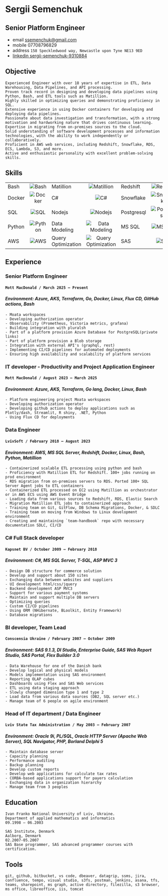 # Sergii Semenchuk

## Senior Platform Engineer
 - email ssemenchuk@gmail.com
 - mobile 07708796829
 - address `158 Speckledwood way, Newcastle upon Tyne NE13 9ED`
 - [linkedin sergii-semenchuk-9310884](https://www.linkedin.com/in/sergii-semenchuk-9310884/)

## Objective
    Experienced Engineer with over 18 years of expertise in ETL, Data Warehousing, Data Pipelines, and API processing. 
    Proven track record in designing and developing data pipelines using Python, Bash, and ETL tools such as Matillion.
    Highly skilled in optimizing queries and demonstrating proficiency in SQL.
    Extensive experience in using Docker containers for developing and deploying data pipelines.
    Passionate about data investigation and transformation, with a strong motivation and hardworking nature that drives continuous learning.
    Expertise in migrating from on-premises sources to the cloud.
    Solid understanding of software development processes and information technologies, with the ability to work independently or collaboratively.
    Proficient in AWS web services, including Redshift, Snowflake, RDS, ECS, Lambda, S3, and more.
    Active and enthusiastic personality with excellent problem-solving skills.
    
## Skills 
|        |                                                                            |                    |                                                                                         |       | |
| :---   | :---:                                                                      | :---               | :---:                                                                                   | :--- | :---: |
| Bash   | ![Bash](https://progress-bar.dev/7/?scale=10&title=3%20years&suffix=/10)   | Matillion          | ![Matillion](https://progress-bar.dev/10/?scale=10&title=5%20years&suffix=/10)          | Redshift    | ![Redshift](https://progress-bar.dev/8/?scale=10&title=5%20years&suffix=/10)  |
| Docker | ![Docker](https://progress-bar.dev/8/?scale=10&title=3%20years&suffix=/10) | C#                 | ![C#](https://progress-bar.dev/8/?scale=10&title=10%20years&suffix=/10)                 | Snowflake | ![Snowflake](https://progress-bar.dev/8/?scale=10&title=2%20years&suffix=/10) |
| SQL    | ![SQL](https://progress-bar.dev/10/?scale=10&title=15%20years&suffix=/10)  | Nodejs             | ![Nodejs](https://progress-bar.dev/5/?scale=10&title=1%20year&suffix=/10)              | Postgresql | ![Postgresql](https://progress-bar.dev/8/?scale=10&title=4%20years&suffix=/10) |
| Python | ![Python](https://progress-bar.dev/7/?scale=10&title=3%20years&suffix=/10) | Data Modeling      | ![Data Modeling](https://progress-bar.dev/8/?scale=10&title=10%20years&suffix=/10)      | MS SQL| ![MS SQL](https://progress-bar.dev/8/?scale=10&title=10%20years&suffix=/10) |
| AWS    | ![AWS](https://progress-bar.dev/8/?scale=10&title=5%20years&suffix=/10)    | Query Optimization | ![Query Optimization](https://progress-bar.dev/8/?scale=10&title=10%20years&suffix=/10) | SAS | ![SAS](https://progress-bar.dev/6/?scale=10&title=3%20years&suffix=/10) |

<div style="page-break-after: always; visibility: hidden"> 
</div>

## Experience

### Senior Platform Engineer
#### `Mott MacDonald / March 2025 – Present`
#### *Environment: Azure, AKS, Terraform, Go, Docker, Linux, Flux CD, GitHub actions, Bash*
    - Moata workspaces
    - Developing authorization operator
    - Observability (Prometheus, Victoria metrics, grafana)
    - Building integration with pluralsh
    - Part of a platform provision Azure Database for PostgreSQL(private links)
    - Part of platform provision a Blob storage
    - Integration with external API's (graphql, rest)
    - Implementing CI/CD pipelines for automated deployments
    - Ensuring high availability and scalability of platform services

### IT developer - Productivity and Project Application Engineer 
#### `Mott MacDonald / August 2023 – March 2025`
#### *Environment: Azure, AKS, Terraform, Go lang, Docker, Linux, Bash*
    - Platform engineering project Moata workspaces
    - Developing authorization operator
    - Developing github actions to deploy applications such as Plotly/dash, Streamlit, R shiny, .NET, Python
    - Using Flux CD for deployments 


### Data Engineer 
#### `LvivSoft / February 2018 – August 2023`
#### *Environment: AWS, MS SQL Server, Redshift, Docker, Linux, Bash, Python, Matillion*
    - Containerized scalable ETL processing using python and bash
    - Proficiency with Matillion ETL for Redshift. 100+ jobs running on prod environment
    - RDS migration from on-premises servers to RDS. Ported 100+ SQL Server Agent jobs to ETL containers
    - Containerized ETL processed on EC2 using Matillion as orchestrator or in AWS ECS using AWS Event Bridge
    - Loading data from various sources to Redshift, RDS, Elastic Search
    - Migration Matillion ETL jobs to containerized approach
    - Training team on Git, GitFlow, DB Schema Migrations, Docker, & SDLC
    - Training team on moving from Windows to Linux development environment
    - Creating and maintaining `team-handbook` repo with necessary documentation SDLC, CI/CD
### C# Full Stack developer
#### `Kapsnet BV / October 2009 – February 2018`
#### *Environment: C#, MS SQL Server, T-SQL, ASP MVC 3*
    - Design DB structure for commerce solution
    - Develop and support about 150 sites
    - Exchanging data between websites and suppliers
    - UI development html/css/jquery
    - Backend development ASP MVC3
    - Support for various payment systems
    - Maintain and support multiple DB servers
    - Optimizing queries
    - Custom CI/CD pipelines
    - Using ORM (NHibernate, BLoolkit, Entity Framework)
    - Database migrations
<div style="page-break-after: always; visibility: hidden"> 
</div>

### BI developer, Team Lead
#### `Conscensia Ukraine / February 2007 – October 2009`
#### *Environment: SAS 9.1.3, DI Studio, Enterprise Guide, SAS Web Report Studio, SAS Portal, Flex Builder 3.0*
    - Data Warehouse for one of the Danish bank
    - Develop logical and physical models
    - Models implementation using SAS environment
    - Reporting OLAP cubes
    - Dashboards using Flex and SAS Web services
    - ETL using data staging approach
    - Slowly changed dimension type 1 and type 2
    - Load data from various data sources (DB2, SQL server etc.)
    - Manage team of 6 people on agile environment
### Head of IT department / Data Engineer
#### `Lviv State Tax Administration / May 2003 – February 2007`
#### *Environment: Oracle 9i, PL/SQL, Oracle HTTP Server (Apache Web Server), SQL Navigator, PHP, Borland Delphi 5*
    - Maintain database server
    - Capacity planning
    - Performance auditing
    - Backup planning
    - Develop custom reports
    - Develop web applications for calculate tax rates
    - CORBA-based applications support for payers calculation
    - Exchanging data in organization hierarchy
    - Manage team from 3 peoples
## Education
    Ivan Franko National University of Lviv, Ukraine.
    Department of applied mathematics and informatics 
    09.1998 – 06.2003
    
    SAS Institute, Denmark
    Aalborg, Denmark 
    02.2007-05.2007
    SAS Base programmer, SAS advanced programmer courses with certification.

## Tools
    git, github, bitbucket, vs code, dbeaver, datagrip, ssms, jira, confluence, tempo, visual studio, s3fs, postman, jenkins, asana, tfs, teams, sharepoint, ms graph, active directory, filezilla, s3 browser, ms office, libreoffice, iis, tomcat
